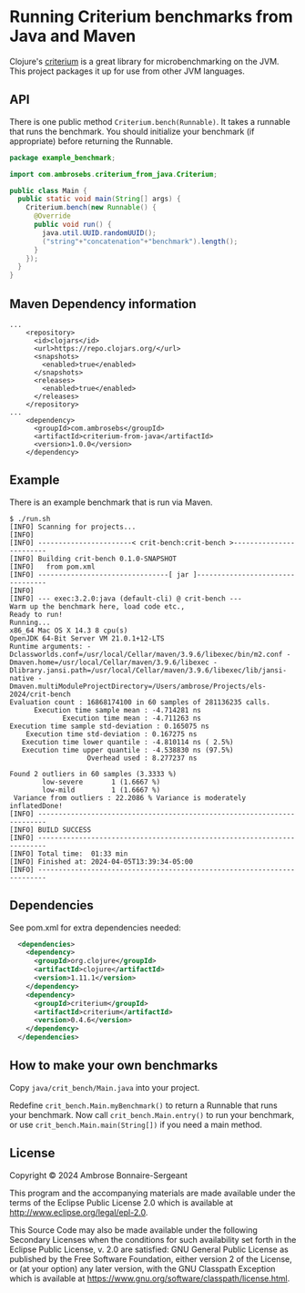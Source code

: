 # Running Criterium benchmarks from Java and Maven

Clojure's [criterium](https://github.com/hugoduncan/criterium/) is a great library for microbenchmarking on the JVM.
This project packages it up for use from other JVM languages.

## API

There is one public method `Criterium.bench(Runnable)`. It takes a runnable that
runs the benchmark. You should initialize your benchmark (if appropriate) before returning the Runnable.

```java
package example_benchmark;

import com.ambrosebs.criterium_from_java.Criterium;

public class Main {
  public static void main(String[] args) {
    Criterium.bench(new Runnable() {
      @Override
      public void run() {
        java.util.UUID.randomUUID();
        ("string"+"concatenation"+"benchmark").length();
      }
    });
  }
}
```

## Maven Dependency information

```
...
    <repository>
      <id>clojars</id>
      <url>https://repo.clojars.org/</url>
      <snapshots>
        <enabled>true</enabled>
      </snapshots>
      <releases>
        <enabled>true</enabled>
      </releases>
    </repository>
...
    <dependency>
      <groupId>com.ambrosebs</groupId>
      <artifactId>criterium-from-java</artifactId>
      <version>1.0.0</version>
    </dependency>
```


## Example

There is an example benchmark that is run via Maven.

```
$ ./run.sh
[INFO] Scanning for projects...
[INFO]
[INFO] -----------------------< crit-bench:crit-bench >------------------------
[INFO] Building crit-bench 0.1.0-SNAPSHOT
[INFO]   from pom.xml
[INFO] --------------------------------[ jar ]---------------------------------
[INFO]
[INFO] --- exec:3.2.0:java (default-cli) @ crit-bench ---
Warm up the benchmark here, load code etc.,
Ready to run!
Running...
x86_64 Mac OS X 14.3 8 cpu(s)
OpenJDK 64-Bit Server VM 21.0.1+12-LTS
Runtime arguments: -Dclassworlds.conf=/usr/local/Cellar/maven/3.9.6/libexec/bin/m2.conf -Dmaven.home=/usr/local/Cellar/maven/3.9.6/libexec -Dlibrary.jansi.path=/usr/local/Cellar/maven/3.9.6/libexec/lib/jansi-native -Dmaven.multiModuleProjectDirectory=/Users/ambrose/Projects/els-2024/crit-bench
Evaluation count : 16868174100 in 60 samples of 281136235 calls.
      Execution time sample mean : -4.714281 ns
             Execution time mean : -4.711263 ns
Execution time sample std-deviation : 0.165075 ns
    Execution time std-deviation : 0.167275 ns
   Execution time lower quantile : -4.810114 ns ( 2.5%)
   Execution time upper quantile : -4.538830 ns (97.5%)
                   Overhead used : 8.277237 ns

Found 2 outliers in 60 samples (3.3333 %)
        low-severe       1 (1.6667 %)
        low-mild         1 (1.6667 %)
 Variance from outliers : 22.2086 % Variance is moderately inflatedDone!
[INFO] ------------------------------------------------------------------------
[INFO] BUILD SUCCESS
[INFO] ------------------------------------------------------------------------
[INFO] Total time:  01:33 min
[INFO] Finished at: 2024-04-05T13:39:34-05:00
[INFO] ------------------------------------------------------------------------
```


## Dependencies

See pom.xml for extra dependencies needed:

```xml
  <dependencies>
    <dependency>
      <groupId>org.clojure</groupId>
      <artifactId>clojure</artifactId>
      <version>1.11.1</version>
    </dependency>
    <dependency>
      <groupId>criterium</groupId>
      <artifactId>criterium</artifactId>
      <version>0.4.6</version>
    </dependency>
  </dependencies>
```

## How to make your own benchmarks

Copy `java/crit_bench/Main.java` into your project.

Redefine `crit_bench.Main.myBenchmark()` to return a Runnable
that runs your benchmark. Now call `crit_bench.Main.entry()` to
run your benchmark, or use `crit_bench.Main.main(String[])` if you
need a main method.

## License

Copyright © 2024 Ambrose Bonnaire-Sergeant

This program and the accompanying materials are made available under the
terms of the Eclipse Public License 2.0 which is available at
http://www.eclipse.org/legal/epl-2.0.

This Source Code may also be made available under the following Secondary
Licenses when the conditions for such availability set forth in the Eclipse
Public License, v. 2.0 are satisfied: GNU General Public License as published by
the Free Software Foundation, either version 2 of the License, or (at your
option) any later version, with the GNU Classpath Exception which is available
at https://www.gnu.org/software/classpath/license.html.
